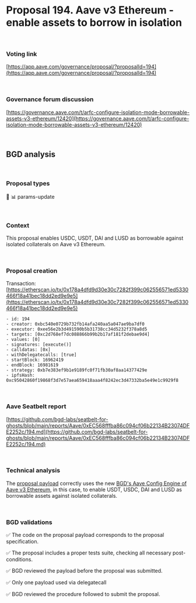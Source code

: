 # Proposal 194. Aave v3 Ethereum - enable assets to borrow in isolation

<br>

### Voting link

[https://app.aave.com/governance/proposal/?proposalId=194](https://app.aave.com/governance/proposal/?proposalId=194)

<br>

### Governance forum discussion

[https://governance.aave.com/t/arfc-configure-isolation-mode-borrowable-assets-v3-ethereum/12420](https://governance.aave.com/t/arfc-configure-isolation-mode-borrowable-assets-v3-ethereum/12420)

<br>

## BGD analysis

<br>

### Proposal types

:wrench: :bar_chart: params-update

<br>

### Context

This proposal enables USDC, USDT, DAI and LUSD as borrowable against isolated collaterals on Aave v3 Ethereum.


<br>

### Proposal creation

Transaction: [https://etherscan.io/tx/0x178a4dfd9d30e30c7282f399c062556571ed5330466f18a41bec18dd2ed9e9e5](https://etherscan.io/tx/0x178a4dfd9d30e30c7282f399c062556571ed5330466f18a41bec18dd2ed9e9e5)

```
- id: 194
- creator: 0xbc540e0729b732fb14afa240aa5a047ae9ba7df0
- executor: 0xee56e2b3d491590b5b31738cc34d5232f378a8d5
- targets: [0xc2d768ef7dc088866b99b2b17af181f2debae9d4]
- values: [0]
- signatures: [execute()]
- calldatas: [0x]
- withDelegatecalls: [true]
- startBlock: 16962419
- endBlock: 16981619
- strategy: 0xb7e383ef9b1e9189fc0f71fb30af8aa14377429e
- ipfsHash: 0xc95042860f19868f3d7e57aea659418aaa4f8242ec3d47332ba5e49e1c9929f8
```

<br>

### Aave Seatbelt report

[https://github.com/bgd-labs/seatbelt-for-ghosts/blob/main/reports/Aave/0xEC568fffba86c094cf06b22134B23074DFE2252c/194.md](https://github.com/bgd-labs/seatbelt-for-ghosts/blob/main/reports/Aave/0xEC568fffba86c094cf06b22134B23074DFE2252c/194.md)


<br>

### Technical analysis

The [proposal payload](https://etherscan.io/address/0xc2d768ef7dc088866b99b2b17af181f2debae9d4#code#F22#L1) correctly uses the new [BGD's Aave Config Engine of Aave v3 Ethereum](https://etherscan.io/address/0xE202F2fc4b6A37Ba53cfD15bE42a762A645FCA07#code#F18#L1), in this case, to enable USDT, USDC, DAI and LUSD as borrowable assets against isolated collaterals.


<br>

### BGD validations

:white_check_mark: The code on the proposal payload corresponds to the proposal specification.

:white_check_mark: The proposal includes a proper tests suite, checking all necessary post-conditions.

:white_check_mark: BGD reviewed the payload before the proposal was submitted.

:white_check_mark: Only one payload used via delegatecall

:white_check_mark: BGD reviewed the procedure followed to submit the proposal.
